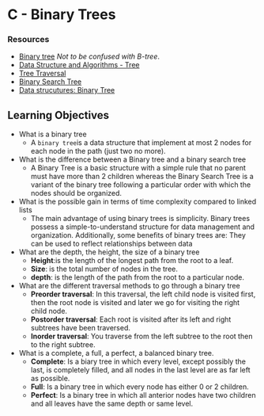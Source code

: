 # C - Binary Trees
### Resources
* [Binary tree](https://intranet.hbtn.io/rltoken/Fh5nlgv82l1bUbWmdSNwaQ) *Not to be confused with B-tree*.
* [Data Structure and Algorithms - Tree](https://intranet.hbtn.io/rltoken/fmFIIvUSROgY2lUOBy7S5A)
* [Tree Traversal](https://intranet.hbtn.io/rltoken/eM-xhVxz4ss4clru2cyVqQ)
* [Binary Search Tree](https://intranet.hbtn.io/rltoken/753pOe8BipA5bSJzZCrqeg)
* [Data strucutures: Binary Tree](https://intranet.hbtn.io/rltoken/xTtNtmcL9Z6EmChV67Ce8A)
## Learning Objectives
* What is a binary tree
	* A `binary tree`is a data structure that implement at most 2 nodes for each node in the path (just two no more).
* What is the difference between a Binary tree and a binary search tree
	* A Binary Tree is a basic structure with a simple rule that no parent must have more than 2 children whereas the Binary Search Tree is a variant of the binary tree following a particular order with which the nodes should be organized.
* What is the possible gain in terms of time complexity compared to linked lists
	* The main advantage of using binary trees is simplicity. Binary trees possess a simple-to-understand structure for data management and organization. Additionally, some benefits of binary trees are: They can be used to reflect relationships between data
* What are the depth, the height, the size of a binary tree
	* **Height**:is the length of the longest path from the root to a leaf.
	* **Size**: is the total number of nodes in the tree.
	* **depth**: is the length of the path from the root to a particular node.
* What are the different traversal methods to go through a binary tree
	* **Preorder traversal**: In this traversal, the left child node is visited first, then the root node is visited and later we go for visiting the right child node.
	* **Postorder traversal**: Each root is visited after its left and right subtrees have been traversed.
	* **Inorder traversal**: You traverse from the left subtree to the root then to the right subtree.
* What is a complete, a full, a perfect, a balanced binary tree.
	* **Complete**: Is a biary tree in which every level, except possibly the last, is completely filled, and all nodes in the last level are as far left as possible.
	* **Full**: Is a binary tree in which every node has either 0 or 2 children.
	* **Perfect**: Is a binary tree in which all anterior nodes have two children and all leaves have the same depth or same level.

